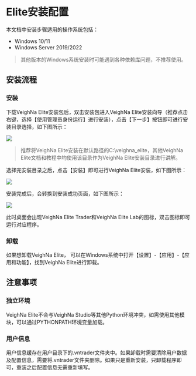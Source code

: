 # Elite安装配置

本文档中安装步骤适用的操作系统包括：

- Windows 10/11
- Windows Server 2019/2022

> 其他版本的Windows系统安装时可能遇到各种依赖库问题，不推荐使用。


## 安装流程

### 安装

下载VeighNa Elite安装包后，双击安装包进入VeighNa Elite安装向导（推荐点击右键，选择【使用管理员身份运行】进行安装），点击【下一步】按钮即可进行安装目录选择，如下图所示：

![](https://vnpy-doc.oss-cn-shanghai.aliyuncs.com/elite/install/1.png)

> 推荐将VeighNa Elite安装在默认路径的C:\veighna_elite，其他VeighNa Elite文档和教程中均使用该目录作为VeighNa Elite安装目录进行讲解。

选择完安装目录之后，点击【安装】即可进行VeighNa Elite安装，如下图所示：

![](https://vnpy-doc.oss-cn-shanghai.aliyuncs.com/elite/install/2.png)

安装完成后，会转换到安装成功页面，如下图所示：

![](https://vnpy-doc.oss-cn-shanghai.aliyuncs.com/elite/install/3.png)

此时桌面会出现VeighNa Elite Trader和VeighNa Elite Lab的图标，双击图标即可运行对应程序。

### 卸载

如果想卸载VeighNa Elite， 可以在Windows系统中打开【设置】-【应用】-【应用和功能】，找到VeighNa Elite进行卸载。


## 注意事项

### 独立环境

VeighNa Elite不会与VeighNa Studio等其他Python环境冲突，如需使用其他模块，可以通过PYTHONPATH环境变量加载。

### 用户信息

用户信息缓存在用户目录下的.vntrader文件夹中。如果卸载时需要清除用户数据及配置信息，需要将.vntrader文件夹删除。如果只是重新安装，只卸载程序即可，重装之后配置信息无需重新填写。
